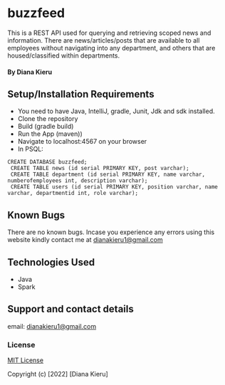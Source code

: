 # buzzfeed

This is a REST API used for querying and retrieving scoped news and information. There are news/articles/posts that are available to all employees without navigating into any department, and others that are housed/classified within departments.

#### By  Diana Kieru

## Setup/Installation Requirements
* You need to have Java, IntelliJ, gradle, Junit, Jdk and sdk installed.
* Clone the repository
* Build (gradle build)
* Run the App (maven))
* Navigate to localhost:4567 on your browser
* In PSQL:
```
CREATE DATABASE buzzfeed;
 CREATE TABLE news (id serial PRIMARY KEY, post varchar);
 CREATE TABLE department (id serial PRIMARY KEY, name varchar, numberofemployees int, description varchar);
 CREATE TABLE users (id serial PRIMARY KEY, position varchar, name varchar, departmentid int, role varchar);

```
## Known Bugs
There are no known bugs. Incase you experience any errors using this website kindly contact me at dianakieru1@gmail.com
## Technologies Used
* Java
* Spark

## Support and contact details
email: dianakieru1@gmail.com


### License
[MIT License](./LICENSE)

Copyright (c) [2022] [Diana Kieru]
